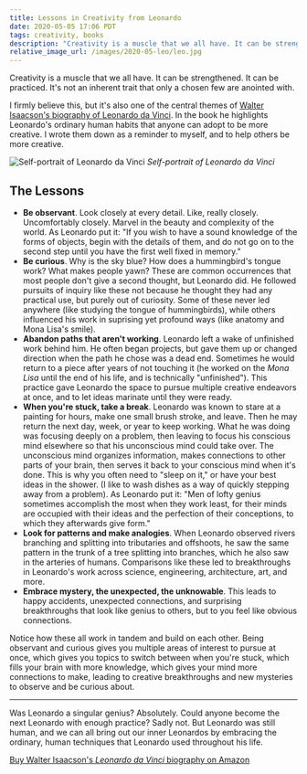```yaml
---
title: Lessons in Creativity from Leonardo
date: 2020-05-05 17:06 PDT
tags: creativity, books
description: "Creativity is a muscle that we all have. It can be strengthened. It can be practiced. It's not an inherent trait that only a chosen few are anointed with. I firmly believe this, but it's also one of the central themes of Walter Isaacson's biography of Leonardo da Vinci."
relative_image_url: /images/2020-05-leo/leo.jpg
---
```


Creativity is a muscle that we all have. It can be strengthened. It can be practiced. It's not an inherent trait that only a chosen few are anointed with.

I firmly believe this, but it's also one of the central themes of [Walter Isaacson's biography of Leonardo da Vinci][book]. In the book he highlights Leonardo's ordinary human habits that anyone can adopt to be more creative. I wrote them down as a reminder to myself, and to help others be more creative.

![Self-portrait of Leonardo da Vinci](/images/2020-05-leo/leo.jpg)
_Self-portrait of Leonardo da Vinci_

## The Lessons

- **Be observant**. Look closely at every detail. Like, really closely. Uncomfortably closely. Marvel in the beauty and complexity of the world. As Leonardo put it: "If you wish to have a sound knowledge of the forms of objects, begin with the details of them, and do not go on to the second step until you have the first well fixed in memory."
- **Be curious**. Why is the sky blue? How does a hummingbird's tongue work? What makes people yawn? These are common occurrences that most people don't give a second thought, but Leonardo did. He followed pursuits of inquiry like these not because he thought they had any practical use, but purely out of curiosity. Some of these never led anywhere (like studying the tongue of hummingbirds), while others influenced his work in suprising yet profound ways (like anatomy and Mona Lisa's smile).
- **Abandon paths that aren't working**. Leonardo left a wake of unfinished work behind him. He often began projects, but gave them up or changed direction when the path he chose was a dead end. Sometimes he would return to a piece after years of not touching it (he worked on the _Mona Lisa_ until the end of his life, and is technically "unfinished"). This practice gave Leonardo the space to pursue multiple creative endeavors at once, and to let ideas marinate until they were ready.
- **When you're stuck, take a break**. Leonardo was known to stare at a painting for hours, make one small brush stroke, and leave. Then he may return the next day, week, or year to keep working. What he was doing was focusing deeply on a problem, then leaving to focus his conscious mind elsewhere so that his unconscious mind could take over. The unconscious mind organizes information, makes connections to other parts of your brain, then serves it back to your conscious mind when it's done. This is why you often need to "sleep on it," or have your best ideas in the shower. (I like to wash dishes as a way of quickly stepping away from a problem). As Leonardo put it: "Men of lofty genius sometimes accomplish the most when they work least, for their minds are occupied with their ideas and the perfection of their conceptions, to which they afterwards give form."
- **Look for patterns and make analogies**. When Leonardo observed rivers branching and splitting into tributaries and offshoots, he saw the same pattern in the trunk of a tree splitting into branches, which he also saw in the arteries of humans. Comparisons like these led to breakthroughs in Leonardo's work across science, engineering, architecture, art, and more.
- **Embrace mystery, the unexpected, the unknowable**. This leads to happy accidents, unexpected connections, and surprising breakthroughs that look like genius to others, but to you feel like obvious connections.

Notice how these all work in tandem and build on each other. Being observant and curious gives you multiple areas of interest to pursue at once, which gives you topics to switch between when you're stuck, which fills your brain with more knowledge, which gives your mind more connections to make, leading to creative breakthroughs and new mysteries to observe and be curious about.

---

Was Leonardo a singular genius? Absolutely. Could anyone become the next Leonardo with enough practice? Sadly not. But Leonardo was still human, and we can all bring out our inner Leonardos by embracing the ordinary, human techniques that Leonardo used throughout his life.

[Buy Walter Isaacson's _Leonardo da Vinci_ biography on Amazon][book]

[book]: https://amzn.to/2SHc23t
